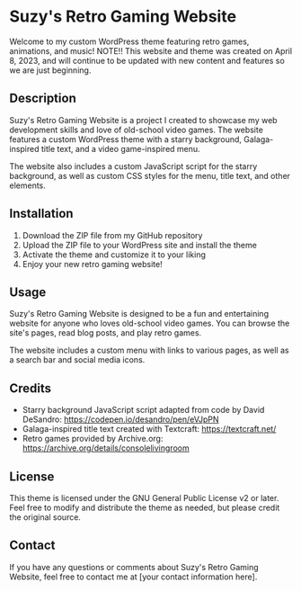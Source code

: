 <!DOCTYPE html>
<html lang="en">

<head>
  <meta charset="UTF-8">
</head>

<body>

  <h1>Suzy's Retro Gaming Website</h1>

  <p>Welcome to my custom WordPress theme featuring retro games, animations, and music! NOTE!! This website and theme was created on April 8, 2023, and will continue to be updated with new content and features so we are just beginning.</p>

  <h2>Description</h2>

  <p>Suzy's Retro Gaming Website is a project I created to showcase my web development skills and love of old-school video games. The website features a custom WordPress theme with a starry background, Galaga-inspired title text, and a video game-inspired menu.</p>

  <p>The website also includes a custom JavaScript script for the starry background, as well as custom CSS styles for the menu, title text, and other elements.</p>

  <h2>Installation</h2>

  <ol>
    <li>Download the ZIP file from my GitHub repository</li>
    <li>Upload the ZIP file to your WordPress site and install the theme</li>
    <li>Activate the theme and customize it to your liking</li>
    <li>Enjoy your new retro gaming website!</li>
  </ol>

  <h2>Usage</h2>

  <p>Suzy's Retro Gaming Website is designed to be a fun and entertaining website for anyone who loves old-school video games. You can browse the site's pages, read blog posts, and play retro games.</p>

  <p>The website includes a custom menu with links to various pages, as well as a search bar and social media icons.</p>

  <h2>Credits</h2>

  <ul>
    <li>Starry background JavaScript script adapted from code by David DeSandro: <a href="https://codepen.io/desandro/pen/eVJpPN">https://codepen.io/desandro/pen/eVJpPN</a></li>
    <li>Galaga-inspired title text created with Textcraft: <a href="https://textcraft.net/">https://textcraft.net/</a></li>
    <li>Retro games provided by Archive.org: <a href="https://archive.org/details/consolelivingroom">https://archive.org/details/consolelivingroom</a></li>
  </ul>

  <h2>License</h2>

  <p>This theme is licensed under the GNU General Public License v2 or later. Feel free to modify and distribute the theme as needed, but please credit the original source.</p>

  <h2>Contact</h2>

  <p>If you have any questions or comments about Suzy's Retro Gaming Website, feel free to contact me at [your contact information here].</p>

</body>

</html>
